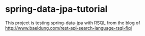 # spring-data-jpa-tutorial
This project is testing spring-data-jpa with RSQL from the blog of http://www.baeldung.com/rest-api-search-language-rsql-fiql
